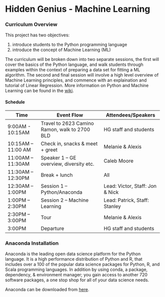 # Hidden Genius - Machine Learning

### Curriculum Overview
This project has two objectives:
 1. introduce students to the Python programming language
 2. introduce the concept of Machine Learning (ML)

 The curriculum will be broken down into two separate sessions, the first will cover the basics of the Python language,
 and walk students through examples within the context of preparing a data set for fitting a ML algorithm. The second
 and final session will involve a high level overview of Machine Learning principles, and commence with an explaination
 and tutorial of Linear Regression. More information on Python and Machine Learning can be found in the
 [wiki](https://github.com/packday/HGP_MachineLearning/wiki).

 #### Schedule
Time | Event Flow | Attendees/Speakers
-----| -----------| ------------------
9:00AM - 10:15AM | Travel to 2623 Camino Ramon, walk to 2700 BLD | HG staff and students
10:15AM – 11:00 AM | Check in, snacks & meet + greet | Melanie & Alexis
11:00AM – 11:30AM | Speaker 1 – GE overview, diversity etc. | Caleb Moore
11:30AM – 12:30PM | Break + lunch | All
12:30AM – 1:00PM | Session 1 – Python/Anaconda | Lead: Victor, Staff: Jon & Nick
1:00PM – 2:30PM | Session 2 – Machine Learning | Lead: Patrick, Staff: Stanley
2:30PM – 3:00PM | Tour | Melanie & Alexis
3:00PM | Departure | HG staff and students


### Anaconda Installation
Anaconda is the leading open data science platform for the Python language. It is a high performance distribution of
Python and R, that includes over a 100 of the popular data science packages for Python, R, and Scala programming languages.
In addition by using conda, a package, dependency, & environment manager; you gain access to another 720 software packages,
a one stop shop for all of your data science needs.

Anaconda can be downloaded from [here](https://www.continuum.io/downloads).


